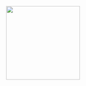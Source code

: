<img src="https://www.shutterstock.com/image-photo/coin-stacks-on-white-background-380228170" width="200" height="200"/>


